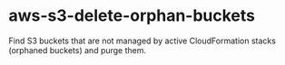 # aws-s3-delete-orphan-buckets

Find S3 buckets that are not managed by active CloudFormation stacks (orphaned buckets) and purge them.
